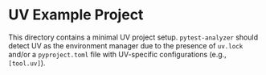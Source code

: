 # UV Example Project

This directory contains a minimal UV project setup.
`pytest-analyzer` should detect UV as the environment manager due to the presence of `uv.lock` and/or a `pyproject.toml` file with UV-specific configurations (e.g., `[tool.uv]`).
